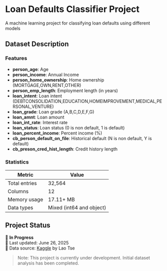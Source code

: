 # Loan Defaults Classifier Project

A machine learning project for classifying loan defaults using different models

## Dataset Description

### Features

- **person_age**: Age
- **person_income**: Annual Income
- **person_home_ownership**: Home ownership (MORTGAGE,OWN,RENT,OTHER)
- **person_emp_length**: Employment length (in years)
- **loan_intent**: Loan intent (DEBTCONSOLIDATION,EDUCATION,HOMEIMPROVEMENT,MEDICAL,PERSONAL,VENTURE)
- **loan_grade**: Loan grade (A,B,C,D,E,F,G)
- **loan_amnt**: Loan amount
- **loan_int_rate**: Interest rate
- **loan_status**: Loan status (0 is non default, 1 is default)
- **loan_percent_income**: Percent income (%)
- **cb_person_default_on_file**: Historical default (N is non default, Y is default)
- **cb_preson_cred_hist_length**: Credit history length

### Statistics

| Metric          | Value         |
|-----------------|---------------|
| Total entries   | 32,564        |
| Columns         | 12            |
| Memory usage    | 17.11+ MB     |
| Data types      | Mixed (int64 and object) |

## Project Status

🚀 **In Progress**  
📅 Last updated: June 26, 2025  
🔗 Data source: [Kaggle]([https://www.olx.in](https://www.kaggle.com/datasets/laotse/credit-risk-dataset/data)) by Lao Tse

> Note: This project is currently under development. Initial dataset analysis has been completed.  
